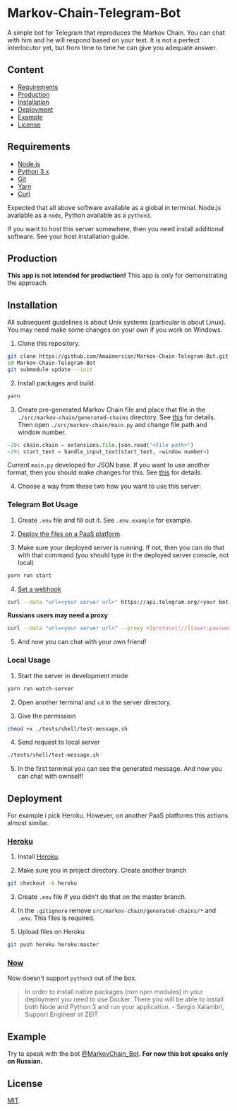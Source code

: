 # Markov-Chain-Telegram-Bot

A simple bot for Telegram that reproduces the Markov Chain. 
You can chat with him and he will respond based on your text. 
It is not a perfect interlocutor yet, but from time to time he can give you adequate answer.

## Content

- [Requirements](#Requirements)
- [Production](#Production)
- [Installation](#Installation)
- [Deployment](#Deployment)
- [Example](#Example)
- [License](#License)

## Requirements

- [Node.js](https://nodejs.org)
- [Python 3.x](https://www.python.org/)
- [Git](https://git-scm.com)
- [Yarn](https://yarnpkg.com)
- [Curl](https://curl.haxx.se/)

Expected that all above software available as a global in terminal. 
Node.js available as a `node`, Python available as a `python3`.

If you want to host this server somewhere, then you need install additional software. See your host installation guide.

## Production

**This app is not intended for production!** This app is only for demonstrating the approach.

## Installation

All subsequent guidelines is about Unix systems (particular is about Linux). You may need make some changes on your own if you work on Windows.

1) Clone this repository.
```bash
git clone https://github.com/Amaimersion/Markov-Chain-Telegram-Bot.git
cd Markov-Chain-Telegram-Bot
git submodule update --init
```

2) Install packages and build.
```bash
yarn
```

3) Create pre-generated Markov Chain file and place that file in the `./src/markov-chain/generated-chains` directory. See [this](https://github.com/Amaimersion/markov-chain#installation) for details. 
Then open `./src/markov-chain/main.py` and change file path and window number.
```python
~20: chain.chain = extensions.file.json.read("<file path>")
~29: start_text = handle_input_text(start_text, <window number>)
```

Current `main.py` developed for JSON base. If you want to use another format, then you should make changes for this. See [this](https://github.com/Amaimersion/markov-chain#jsonpicklesqlite-file) for details.

4) Choose a way from these two how you want to use this server:

### Telegram Bot Usage

1) Create `.env` file and fill out it. See `.env.example` for example.

2) [Deploy the files on a PaaS platform](#Deployment).

3) Make sure your deployed server is running. If not, then you can do that with that command (you should type in the deployed server console, not local)
```bash
yarn run start
```

4) [Set a webhook](https://core.telegram.org/bots/api#setwebhook)
```bash
curl --data "url=<your server url>" https://api.telegram.org/<your bot token>/setWebhook
```

**Russians users may need a proxy**
```bash
curl --data "url=<your server url>" --proxy <[protocol://][user:password@][proxyhost][:port]> https://api.telegram.org/<your bot token>/setWebhook
```

5) And now you can chat with your own friend!

### Local Usage

1) Start the server in development mode
```bash
yarn run watch-server
```

2) Open another terminal and `cd` in the server directory.

3) Give the permission
```bash
chmod +x ./tests/shell/test-message.sh
```

4) Send request to local server
```bash
./tests/shell/test-message.sh
```

5) In the first terminal you can see the generated message. And now you can chat with ownself!

## Deployment

For example i pick Heroku. 
However, on another PaaS platforms this actions almost similar.

### [Heroku](https://www.heroku.com)

1) Install [Heroku](https://devcenter.heroku.com/articles/getting-started-with-nodejs).

2) Make sure you in project directory. Create another branch
```bash
git checkout -b heroku
```

3) Create `.env` file if you didn't do that on the master branch.

4) In the `.gitignore` remove `src/markov-chain/generated-chains/*` and `.env`. This files is required.

4) Upload files on Heroku
```bash
git push heroku heroku:master
```

### [Now](https://zeit.co/now)

Now doesn't support `python3` out of the box. 
> In order to install native packages (non npm modules) in your deployment you need to use Docker. There you will be able to install both Node and Python 3 and run your application. - Sergio Xalambrí, Support Engineer at ZEIT

## Example

Try to speak with the bot [@MarkovChain_Bot](https://t.me/MarkovChain_Bot).
**For now this bot speaks only on Russian.**

## License

[MIT](https://github.com/Amaimersion/Markov-Chain-Telegram-Bot/blob/master/LICENSE).
